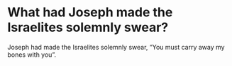 # What had Joseph made the Israelites solemnly swear?

Joseph had made the Israelites solemnly swear, “You must carry away my bones with you”.

